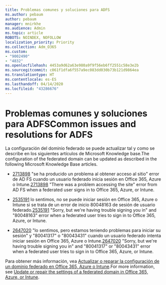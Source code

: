 ```yaml
---
title: Problemas comunes y soluciones para ADFS
ms.author: pebaum
author: pebaum
manager: mnirkhe
ms.audience: Admin
ms.topic: article
ROBOTS: NOINDEX, NOFOLLOW
localization_priority: Priority
ms.collection: Adm_O365
ms.custom:
- "9002490"
- "4832"
ms.openlocfilehash: 4453a9d62a63e980a9f9f56eb6ff2551c58e3e2b
ms.sourcegitcommit: c061f1dfa6f557a9ec083dd030b73b121d9864ea
ms.translationtype: HT
ms.contentlocale: es-ES
ms.lasthandoff: 04/14/2020
ms.locfileid: "43286676"
---
```

# <a name="common-issues-and-resolutions-for-adfs"></a><span data-ttu-id="58441-102">Problemas comunes y soluciones para ADFS</span><span class="sxs-lookup"><span data-stu-id="58441-102">Common issues and resolutions for ADFS</span></span>

<span data-ttu-id="58441-103">La configuración del dominio federado se puede actualizar tal y como se describe en los siguientes artículos de Microsoft Knowledge base.</span><span class="sxs-lookup"><span data-stu-id="58441-103">The configuration of the federated domain can be updated as described in the following Microsoft Knowledge Base articles.</span></span>

- <span data-ttu-id="58441-104">[2713898](https://support.microsoft.com/help/2713898) "se ha producido un problema al obtener acceso al sitio" error de AD FS cuando un usuario federado inicia sesión en Office 365, Azure o Intune.</span><span class="sxs-lookup"><span data-stu-id="58441-104">[2713898](https://support.microsoft.com/help/2713898)  "There was a problem accessing the site" error from AD FS when a federated user signs in to Office 365, Azure, or Intune.</span></span>

- <span data-ttu-id="58441-105">[2535191](https://support.microsoft.com/help/2535191) lo sentimos, no se puede iniciar sesión en Office 365, Azure o Intune si se trata de un error de inicio 80048163 de sesión de usuario federado.</span><span class="sxs-lookup"><span data-stu-id="58441-105">[2535191](https://support.microsoft.com/help/2535191) "Sorry, but we're having trouble signing you in" and "80048163" error when a federated user tries to sign in to Office 365, Azure, or Intune.</span></span>

- <span data-ttu-id="58441-106">[2647020](https://support.microsoft.com/help/2647020) "lo sentimos, pero estamos teniendo problemas para iniciar su sesión" y "80041317" o "80043431" cuando un usuario federado intenta iniciar sesión en Office 365, Azure o Intune.</span><span class="sxs-lookup"><span data-stu-id="58441-106">[2647020](https://support.microsoft.com/help/2647020)   "Sorry, but we're having trouble signing you in" and "80041317" or "80043431" error when a federated user tries to sign in to Office 365, Azure, or Intune.</span></span>

<span data-ttu-id="58441-107">Para obtener más información, vea [Actualizar o reparar la configuración de un dominio federado en Office 365, Azure o Intune](https://docs.microsoft.com/es-ES/office365/troubleshoot/active-directory/update-federated-domain-office-365).</span><span class="sxs-lookup"><span data-stu-id="58441-107">For more information, see [Update or repair the settings of a federated domain in Office 365, Azure, or Intune](https://docs.microsoft.com/es-ES/office365/troubleshoot/active-directory/update-federated-domain-office-365).</span></span>
